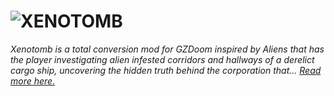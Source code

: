 ![XENOTOMB](https://xenotomb.github.io/images/logo.png "XENOTOMB")
======

*Xenotomb is a total conversion mod for GZDoom inspired by Aliens that has the player investigating alien infested corridors and hallways of a derelict cargo ship, uncovering the hidden truth behind the corporation that... [Read more here.](https://xenotomb.github.io/index.html "XENOTOMB Home")*
